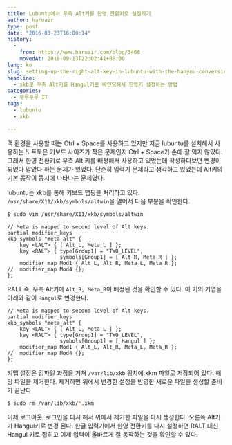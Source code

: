 ```yaml
---
title: Lubuntu에서 우측 Alt키를 한영 전환키로 설정하기
author: haruair
type: post
date: "2016-03-23T16:00:14"
history:
  - 
    from: https://www.haruair.com/blog/3468
    movedAt: 2018-09-13T22:02:41+00:00
lang: ko
slug: setting-up-the-right-alt-key-in-lubuntu-with-the-hanyou-conversion-key
headline:
  - xkb로 우측 Alt키를 Hangul키로 바인딩해서 한영키 설정하는 방법
categories:
  - 두루두루 IT
tags:
  - lubuntu
  - xkb

---
```

맥 환경을 사용할 때는 Ctrl + Space를 사용하고 있지만 지금 lubuntu를 설치해서 사용하는 노트북은 키보드 사이즈가 작은 문제인지 Ctrl + Space가 손에 잘 익지 않았다. 그래서 한영 전환키로 우측 Alt 키를 배정해서 사용하고 있었는데 작성하다보면 변경이 되었다 말았다 하는 문제가 있었다. 단순히 입력기 문제라고 생각하고 있었는데 Alt키의 기본 동작이 동시에 나타나는 문제였다.

lubuntu는 xkb를 통해 키보드 맵핑을 처리하고 있다. `/usr/share/X11/xkb/symbols/altwin`을 열어서 다음 부분을 확인한다.

```bash
$ sudo vim /usr/share/X11/xkb/symbols/altwin
```

    // Meta is mapped to second level of Alt keys.
    partial modifier_keys
    xkb_symbols "meta_alt" {
        key <LALT> { [ Alt_L, Meta_L ] };
        key <RALT> { type[Group1] = "TWO_LEVEL",
                     symbols[Group1] = [ Alt_R, Meta_R ] };
        modifier_map Mod1 { Alt_L, Alt_R, Meta_L, Meta_R };
    //  modifier_map Mod4 {};
    };
    
    

RALT 즉, 우측 Alt키에 `Alt_R, Meta_R`이 배정된 것을 확인할 수 있다. 이 키의 키맵을 아래와 같이 `Hangul`로 변경한다.

    // Meta is mapped to second level of Alt keys.
    partial modifier_keys
    xkb_symbols "meta_alt" {
        key <LALT> { [ Alt_L, Meta_L ] };
        key <RALT> { type[Group1] = "TWO_LEVEL",
                     symbols[Group1] = [ Hangul ] };
        modifier_map Mod1 { Alt_L, Alt_R, Meta_L, Meta_R };
    //  modifier_map Mod4 {};
    };
    

키맵 설정은 컴파일 과정을 거쳐 `/var/lib/xkb` 위치에 xkm 파일로 저장되어 있다. 해당 파일을 제거한다. 제거하면 위에서 변경한 설정을 반영한 새로운 파일을 생성할 준비가 끝난다.

```bash
$ sudo rm /var/lib/xkb/*.xkm
```

이제 로그아웃, 로그인을 다시 해서 위에서 제거한 파일을 다시 생성한다. 오른쪽 Alt키가 Hangul키로 변경 된다. 한글 입력기에서 한영 전환키를 다시 설정하면 RALT 대신 Hangul 키로 잡히고 이제 입력이 올바르게 잘 동작하는 것을 확인할 수 있다.